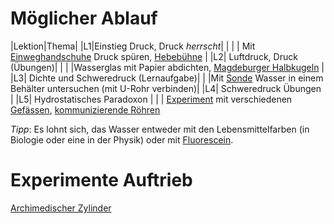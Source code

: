 # Möglicher Ablauf

|Lektion|Thema| 
|L1|Einstieg Druck, Druck *herrscht*| |
|  | Mit [Einweghandschuhe](experiments/Einweghandschuhe.jpg) Druck spüren, [Hebebühne](experiments/Hydraulik.png) |
|L2| Luftdruck, Druck (Übungen)| |
|  |Wasserglas mit Papier abdichten, [Magdeburger Halbkugeln](experiments/Luftdruck.png) |
|L3| Dichte und Schweredruck (Lernaufgabe)|
|  |Mit [Sonde](experiments/Sonden.png) Wasser in einem Behälter untersuchen (mit U-Rohr verbinden)|
|L4| Schweredruck Übungen |
|L5| Hydrostatisches Paradoxon |
|  | [Experiment](https://www.leifiphysik.de/mechanik/druck-und-auftrieb/versuche/hydrostatisches-paradoxon) mit verschiedenen [Gefässen](experiments/H-Paradoxon_Kraft.png), [kommunizierende Röhren](experiments/H-Paradoxon.png)

*Tipp*: Es lohnt sich, das Wasser entweder mit den Lebensmittelfarben (in Biologie oder eine in der Physik) oder mit [Fluorescein](experiments/Wasser_faerben.png).

# Experimente Auftrieb

[Archimedischer Zylinder](
https://www.leifiphysik.de/mechanik/druck-und-auftrieb/versuche/versuch-von-archimedes)